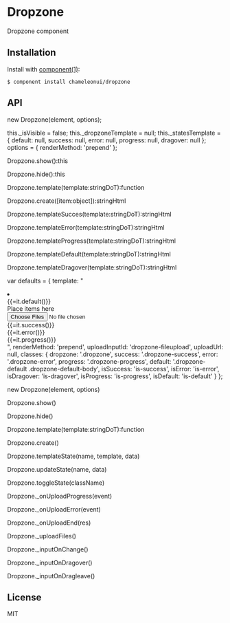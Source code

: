 
# Dropzone

  Dropzone component

## Installation

  Install with [component(1)](http://component.io):

    $ component install chameleonui/dropzone

## API

new Dropzone(element, options);

this._isVisible = false;
this._dropzoneTemplate = null;
this._statesTemplate = {
	default: null,
	success: null,
	error: null,
	progress: null,
	dragover: null
};
options = {
	renderMethod: 'prepend'
};

Dropzone.show():this

Dropzone.hide():this

Dropzone.template(template:stringDoT):function

Dropzone.create([item:object]):stringHtml

Dropzone.templateSucces(template:stringDoT):stringHtml

Dropzone.templateError(template:stringDoT):stringHtml

Dropzone.templateProgress(template:stringDoT):stringHtml

Dropzone.templateDefault(template:stringDoT):stringHtml

Dropzone.templateDragover(template:stringDoT):stringHtml


var defaults = {
    template: "<li class='dropzone is-default'><div class='dropzone-default'><div class='dropzone-default-body'>{{=it.default()}}</div><div class='dropzone-dragover-body'><i class='icon-plus'></i><div class='dropzone-icon-title'>Place items here</div></div><div class='dropzone-active-area'><input id='dropzone-fileupload' type='file' name='files[]' multiple></div></div><div class='dropzone-success'>{{=it.success()}}</div><div class='dropzone-error'>{{=it.error()}}</div><div class='dropzone-progress'>{{=it.progress()}}</div></li>",
    renderMethod: 'prepend',
    uploadInputId: 'dropzone-fileupload',
    uploadUrl: null,
    classes: {
    	dropzone: '.dropzone',
    	success: '.dropzone-success',
    	error: '.dropzone-error',
    	progress: '.dropzone-progress',
    	default: '.dropzone-default .dropzone-default-body',
    	isSuccess: 'is-success',
    	isError: 'is-error',
    	isDragover: 'is-dragover',
    	isProgress: 'is-progress',
    	isDefault: 'is-default'
    }
};

new Dropzone(element, options)

Dropzone.show()

Dropzone.hide()

Dropzone.template(template:stringDoT):function

Dropzone.create()

Dropzone.templateState(name, template, data)

Dropzone.updateState(name, data)

Dropzone.toggleState(className)

Dropzone._onUploadProgress(event)

Dropzone._onUploadError(event)

Dropzone._onUploadEnd(res)

Dropzone._uploadFiles()

Dropzone._inputOnChange()

Dropzone._inputOnDragover()

Dropzone._inputOnDragleave()


## License

  MIT

